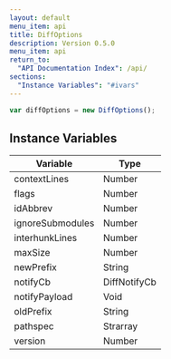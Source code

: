 ```yaml
---
layout: default
menu_item: api
title: DiffOptions
description: Version 0.5.0
menu_item: api
return_to:
  "API Documentation Index": /api/
sections:
  "Instance Variables": "#ivars"
---
```


```js
var diffOptions = new DiffOptions();
```

## <a name="ivars"></a>Instance Variables

| Variable | Type |
| --- | --- |
| <a name="contextLines"></a>contextLines | Number |
| <a name="flags"></a>flags | Number |
| <a name="idAbbrev"></a>idAbbrev | Number |
| <a name="ignoreSubmodules"></a>ignoreSubmodules | Number |
| <a name="interhunkLines"></a>interhunkLines | Number |
| <a name="maxSize"></a>maxSize | Number |
| <a name="newPrefix"></a>newPrefix | String |
| <a name="notifyCb"></a>notifyCb | DiffNotifyCb |
| <a name="notifyPayload"></a>notifyPayload | Void |
| <a name="oldPrefix"></a>oldPrefix | String |
| <a name="pathspec"></a>pathspec | Strarray |
| <a name="version"></a>version | Number |

